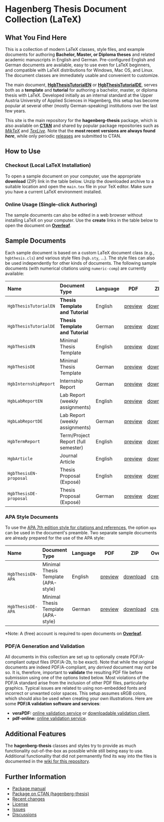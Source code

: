 # Hagenberg Thesis Document Collection (LaTeX)

## What You Find Here

This is a collection of modern LaTeX classes, style files, and example documents for authoring **Bachelor, Master, or Diploma theses** and related academic manuscripts in English and German.
Pre-configured English and German documents are available, easy to use even for LaTeX beginners, and compatible with LaTeX distributions for Windows, Mac OS, and Linux. The document classes are immediately usable and convenient to customize.

The main document, [**HgbThesisTutorialEN**](https://github.com/Digital-Media/HagenbergThesis/raw/main/documents/HgbThesisTutorialEN/main.pdf) or [**HgbThesisTutorialDE**](https://github.com/Digital-Media/HagenbergThesis/raw/main/documents/HgbThesisTutorialDE/main.pdf), serves both as a **template** and **tutorial** for authoring a bachelor, master, or diploma thesis with LaTeX. 
Developed initially as an internal standard at the Upper Austria University of Applied Sciences in Hagenberg, this setup has become popular at several other (mostly German-speaking) institutions over the last few years.

This site is the main repository for the **hagenberg-thesis** package, which is also available on **[CTAN](https://ctan.org/pkg/hagenberg-thesis)** and shared by popular package repositories such as [*MikTeX*](https://miktex.org/) and [*TexLive*](https://www.tug.org/texlive/).
Note that the **most recent versions are always found *here***, while only periodic [releases](https://github.com/Digital-Media/HagenbergThesis/releases) are submitted to CTAN.


## How to Use

### Checkout (Local LaTeX Installation)

To open a sample document on your computer, use the appropriate **download** (ZIP) link in the table below. 
Unzip the downloaded archive to a suitable location and open the `main.tex` file in your TeX editor.
Make sure you have a current LaTeX environment installed.

### Online Usage (Single-click Authoring)

The sample documents can also be edited in a web browser without installing LaTeX on your computer.
Use the **create** links in the table below to open the document on **[Overleaf](https://www.overleaf.com/)**.


## Sample Documents

Each sample document is based on a custom LaTeX document class (e.g., ``hgbthesis.cls``) and various style files  (``hgb.sty``, ...). The style files can also be used independently for other kinds of documents.
The following sample documents (with numerical citations using `numeric-comp`) are currently available:

| Name | Document Type | Language | PDF | ZIP | Overleaf\* |
| :--- | :--- | --- | --- | --- | --- |
| `HgbThesisTutorialEN` | **Thesis Template and Tutorial** | English | [preview](https://github.com/Digital-Media/HagenbergThesis/raw/main/documents/HgbThesisTutorialEN/main.pdf) | [download](https://github.com/Digital-Media/HagenbergThesis/raw/main/documents/HgbThesisTutorialEN.zip) | [create](https://www.overleaf.com/docs?snip_uri=https://github.com/Digital-Media/HagenbergThesis/raw/main/documents/HgbThesisTutorialEN.zip) |
| `HgbThesisTutorialDE` | **Thesis Template and Tutorial** | German | [preview](https://github.com/Digital-Media/HagenbergThesis/raw/main/documents/HgbThesisTutorialDE/main.pdf) | [download](https://github.com/Digital-Media/HagenbergThesis/raw/main/documents/HgbThesisTutorialDE.zip) | [create](https://www.overleaf.com/docs?snip_uri=https://github.com/Digital-Media/HagenbergThesis/raw/main/documents/HgbThesisTutorialDE.zip) |
| `HgbThesisEN` | Minimal Thesis Template | English | [preview](https://github.com/Digital-Media/HagenbergThesis/raw/main/documents/HgbThesisEN/main.pdf) | [download](https://github.com/Digital-Media/HagenbergThesis/raw/main/documents/HgbThesisEN.zip) | [create](https://www.overleaf.com/docs?snip_uri=https://github.com/Digital-Media/HagenbergThesis/raw/main/documents/HgbThesisEN.zip) |
| `HgbThesisDE` | Minimal Thesis Template | German | [preview](https://github.com/Digital-Media/HagenbergThesis/raw/main/documents/HgbThesisDE/main.pdf) | [download](https://github.com/Digital-Media/HagenbergThesis/raw/main/documents/HgbThesisDE.zip) | [create](https://www.overleaf.com/docs?snip_uri=https://github.com/Digital-Media/HagenbergThesis/raw/main/documents/HgbThesisDE.zip) |
| `HgbInternshipReport` | Internship Report | German | [preview](https://github.com/Digital-Media/HagenbergThesis/raw/main/documents/HgbInternshipReport/main.pdf) | [download](https://github.com/Digital-Media/HagenbergThesis/raw/main/documents/HgbInternshipReport.zip) | [create](https://www.overleaf.com/docs?snip_uri=https://github.com/Digital-Media/HagenbergThesis/raw/main/documents/HgbInternshipReport.zip) |
| `HgbLabReportEN` | Lab Report (weekly assignments) | English | [preview](https://github.com/Digital-Media/HagenbergThesis/raw/main/documents/HgbLabReportEN/main.pdf) | [download](https://github.com/Digital-Media/HagenbergThesis/raw/main/documents/HgbLabReportEN.zip) | [create](https://www.overleaf.com/docs?snip_uri=https://github.com/Digital-Media/HagenbergThesis/raw/main/documents/HgbLabReportEN.zip) |
| `HgbLabReportDE` | Lab Report (weekly assignments) | German | [preview](https://github.com/Digital-Media/HagenbergThesis/raw/main/documents/HgbLabReportDE/main.pdf) | [download](https://github.com/Digital-Media/HagenbergThesis/raw/main/documents/HgbLabReportDE.zip) | [create](https://www.overleaf.com/docs?snip_uri=https://github.com/Digital-Media/HagenbergThesis/raw/main/documents/HgbLabReportDE.zip) |
| `HgbTermReport` | Term/Project Report (full semester) | English | [preview](https://github.com/Digital-Media/HagenbergThesis/raw/main/documents/HgbTermReport/main.pdf) | [download](https://github.com/Digital-Media/HagenbergThesis/raw/main/documents/HgbTermReport.zip) | [create](https://www.overleaf.com/docs?snip_uri=https://github.com/Digital-Media/HagenbergThesis/raw/main/documents/HgbTermReport.zip) |
| `HgbArticle` | Journal Article | English | [preview](https://github.com/Digital-Media/HagenbergThesis/raw/main/documents/HgbArticle/main.pdf) | [download](https://github.com/Digital-Media/HagenbergThesis/raw/main/documents/HgbArticle.zip) | [create](https://www.overleaf.com/docs?snip_uri=https://github.com/Digital-Media/HagenbergThesis/raw/main/documents/HgbArticle.zip) |
| `HgbThesisEN-proposal` | Thesis Proposal (Exposé) | English | [preview](https://github.com/Digital-Media/HagenbergThesis/raw/main/documents/HgbThesisEN-proposal/main.pdf) | [download](https://github.com/Digital-Media/HagenbergThesis/raw/main/documents/HgbThesisEN-proposal.zip) | [create](https://www.overleaf.com/docs?snip_uri=https://github.com/Digital-Media/HagenbergThesis/raw/main/documents/HgbThesisEN-proposal.zip) |
| `HgbThesisDE-proposal` | Thesis Proposal (Exposé) | German | [preview](https://github.com/Digital-Media/HagenbergThesis/raw/main/documents/HgbThesisDE-proposal/main.pdf) | [download](https://github.com/Digital-Media/HagenbergThesis/raw/main/documents/HgbThesisDE-proposal.zip) | [create](https://www.overleaf.com/docs?snip_uri=https://github.com/Digital-Media/HagenbergThesis/raw/main/documents/HgbThesisDE-proposal.zip) |

### APA Style Documents

To use the [APA 7th edition style for citations and references](https://apastyle.apa.org/style-grammar-guidelines/references/), the option `apa` can be used in the document's preamble. Two separate sample documents are already prepared for the use of the APA style:

| Name | Document Type | Language | PDF | ZIP | Overleaf\* |
| :--- | :--- | --- | --- | --- | --- |
| `HgbThesisEN-APA` | Minimal Thesis Template (APA-style) | English | [preview](https://github.com/Digital-Media/HagenbergThesis/raw/main/documents/HgbThesisEN-APA/main.pdf) | [download](https://github.com/Digital-Media/HagenbergThesis/raw/main/documents/HgbThesisEN-APA.zip) | [create](https://www.overleaf.com/docs?snip_uri=https://github.com/Digital-Media/HagenbergThesis/raw/main/documents/HgbThesisEN-APA.zip) |
| `HgbThesisDE-APA` | Minimal Thesis Template (APA-style) | German | [preview](https://github.com/Digital-Media/HagenbergThesis/raw/main/documents/HgbThesisDE-APA/main.pdf) | [download](https://github.com/Digital-Media/HagenbergThesis/raw/main/documents/HgbThesisDE-APA.zip) | [create](https://www.overleaf.com/docs?snip_uri=https://github.com/Digital-Media/HagenbergThesis/raw/main/documents/HgbThesisDE-APA.zip) |

\*Note: A (free) account is required to open documents on **[Overleaf](https://www.overleaf.com/)**.


### PDF/A Generation and Validation

All documents in this collection are set up to optionally create PDF/A-compliant output files (PDF/A-2b, to be exact).
Note that while the original documents are indeed PDF/A-compliant, any *derived* document may *not* be so. 
It is, therefore, important to **validate** the resulting PDF file before submission using one of the options listed below.
Most violations of the PDF/A standard arise from the inclusion of other PDF files, particularly graphics. 
Typical issues are related to using non-embedded fonts and incorrect or unwanted color spaces. This setup assumes sRGB colors, which should also be used when creating your own illustrations. Here are some **PDF/A validation software and services**:

* **veraPDF:** [online validation service](https://demo.verapdf.org) or [downloadable validation client](https://verapdf.org/software),
* **pdf-online:** [online validation service](https://www.pdf-online.com/osa/validate.aspx).


## Additional Features

The **hagenberg-thesis** classes and styles try to provide as much functionality out-of-the-box as possible while still being easy to use. Additional functionality that did not permanently find its way into the files is documented in the [wiki for this repository](https://github.com/Digital-Media/HagenbergThesis/wiki).


## Further Information

* [Package manual](https://github.com/Digital-Media/HagenbergThesis/raw/main/documents/Manual/main.pdf)
* [Package on CTAN (hagenberg-thesis)](https://ctan.org/pkg/hagenberg-thesis)
* [Recent changes](CHANGELOG.md)
* [License](LICENSE.md)
* [Issues](https://github.com/Digital-Media/HagenbergThesis/issues)
* [Discussions](https://github.com/Digital-Media/HagenbergThesis/discussions)
